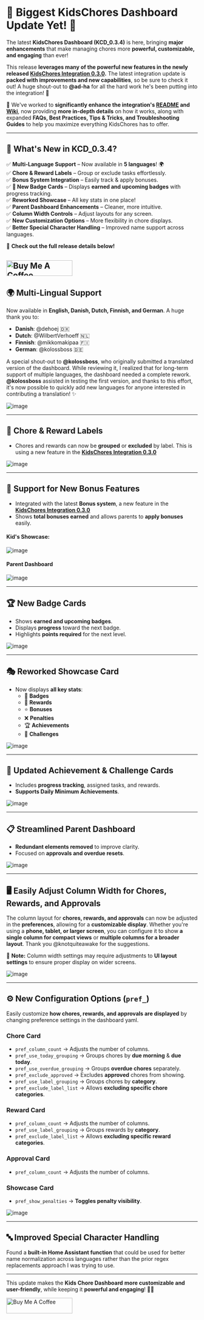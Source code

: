 # 🎉 **Biggest KidsChores Dashboard Update Yet!** 🚀  

The latest **KidsChores Dashboard (KCD_0.3.4)** is here, bringing **major enhancements** that make managing chores more **powerful, customizable, and engaging** than ever!  

This release **leverages many of the powerful new features in the newly released [KidsChores Integration 0.3.0](https://github.com/ad-ha/kidschores-ha).** The latest integration update is **packed with improvements and new capabilities**, so be sure to check it out!  A huge shout-out to **@ad-ha** for all the hard work he's been putting into the integration! 🙌

📖 We've worked to **significantly enhance the integration's [README](https://github.com/ad-ha/kidschores-ha) and [Wiki](https://github.com/ad-ha/kidschores-ha/wiki)**, now providing **more in-depth details** on how it works, along with expanded **FAQs, Best Practices, Tips & Tricks, and Troubleshooting Guides** to help you maximize everything KidsChores has to offer.  

---

## 🚀 **What's New in KCD_0.3.4?**  

✅ **Multi-Language Support** – Now available in **5 languages**! 🌍  
✅ **Chore & Reward Labels** – Group or exclude tasks effortlessly.  
✅ **Bonus System Integration** – Easily track & apply bonuses.  
✅ **🏅 New Badge Cards** – Displays **earned and upcoming badges** with progress tracking.  
✅ **Reworked Showcase** – All key stats in one place!  
✅ **Parent Dashboard Enhancements** – Cleaner, more intuitive.  
✅ **Column Width Controls** – Adjust layouts for any screen.  
✅ **New Customization Options** – More flexibility in chore displays.  
✅ **Better Special Character Handling** – Improved name support across languages.  

📖 **Check out the full release details below!**  

<a href="https://www.buymeacoffee.com/shillingcll" target="_blank"><img src="https://cdn.buymeacoffee.com/buttons/default-orange.png" alt="Buy Me A Coffee" height="41" width="174"></a>
---

## 🌍 Multi-Lingual Support
Now available in **English, Danish, Dutch, Finnish, and German**. A huge thank you to:
- **Danish**: @dehoej 🇩🇰  
- **Dutch**: @WilbertVerhoeff 🇳🇱  
- **Finnish**: @mikkomakipaa 🇫🇮  
- **German**: @kolossboss 🇩🇪  

A special shout-out to **@kolossboss**, who originally submitted a translated version of the dashboard. While reviewing it, I realized that for long-term support of multiple languages, the dashboard needed a complete rework. **@kolossboss** assisted in testing the first version, and thanks to this effort, it's now possible to quickly add new languages for anyone interested in contributing a translation! ✨

![image](https://github.com/user-attachments/assets/db4467a8-05a6-4db5-8028-93448be9fe1a)

---

## 📌 **Chore & Reward Labels**
- Chores and rewards can now be **grouped** or **excluded** by label.  This is using a new feature in the **[KidsChores Integration 0.3.0](https://github.com/ad-ha/kidschores-ha)**

![image](https://github.com/user-attachments/assets/dda5c0ed-f5cd-4404-bce7-9530b104d2a9)

---

## 🎯 **Support for New Bonus Features**
- Integrated with the latest **Bonus system**, a new feature in the **[KidsChores Integration 0.3.0](https://github.com/ad-ha/kidschores-ha)**
- Shows **total bonuses earned** and allows parents to **apply bonuses** easily.

#### Kid's Showcase:
![image](https://github.com/user-attachments/assets/6adc7c2c-50ad-4601-8ad4-11bec5fa39f3)

#### Parent Dashboard
![image](https://github.com/user-attachments/assets/f25db660-05fb-4d0b-a0c0-73ceb11703fd)

---

## 🏆 **New Badge Cards**
- Shows **earned and upcoming badges**.
- Displays **progress** toward the next badge.
- Highlights **points required** for the next level.

![image](https://github.com/user-attachments/assets/d4cb8ea4-a407-41be-af64-4750d0dbe24b)

---

## 🎭 **Reworked Showcase Card**
- Now displays **all key stats**:
  - 🏅 **Badges**
  - 🎁 **Rewards**
  - ⭐ **Bonuses**
  - ❌ **Penalties**
  - 🏆 **Achievements**
  - 🏁 **Challenges**

![image](https://github.com/user-attachments/assets/f1ac0c6a-1dc1-4b23-a21a-83d9adabb15b)


---

## 🏅 **Updated Achievement & Challenge Cards**
- Includes **progress tracking**, assigned tasks, and rewards.
- **Supports Daily Minimum Achievements**.

![image](https://github.com/user-attachments/assets/026b6b4c-963a-4d47-abf8-c79097fdadc7)

---

## 📋 **Streamlined Parent Dashboard**
- **Redundant elements removed** to improve clarity.
- Focused on **approvals and overdue resets**.

![image](https://github.com/user-attachments/assets/d24d5cb6-b530-40c3-bc87-c936d6f68836)

---

## 🖥️ **Easily Adjust Column Width for Chores, Rewards, and Approvals**  

The column layout for **chores, rewards, and approvals** can now be adjusted in the **preferences**, allowing for a **customizable display**. Whether you're using a **phone, tablet, or larger screen**, you can configure it to show **a single column for compact views** or **multiple columns for a broader layout**.  Thank you @knotquiteawake for the suggestions.

📌 **Note:** Column width settings may require adjustments to **UI layout settings** to ensure proper display on wider screens.  

![image](https://github.com/user-attachments/assets/d0449400-207d-4b4d-8cf1-f9f76c6aa9b8)

---

## ⚙️ **New Configuration Options (`pref_`)**
Easily customize **how chores, rewards, and approvals are displayed** by changing preference settings in the dashboard yaml.

### **Chore Card**
- `pref_column_count` → Adjusts the number of columns.
- `pref_use_today_grouping` → Groups chores by **due morning** & **due today**.
- `pref_use_overdue_grouping` → Groups **overdue chores** separately.
- `pref_exclude_approved` → Excludes **approved** chores from showing.
- `pref_use_label_grouping` → Groups chores by **category**.
- `pref_exclude_label_list` → Allows **excluding specific chore categories**.

### **Reward Card**
- `pref_column_count` → Adjusts the number of columns.
- `pref_use_label_grouping` → Groups rewards by **category**.
- `pref_exclude_label_list` → Allows **excluding specific reward categories**.

### **Approval Card**
- `pref_column_count` → Adjusts the number of columns.

### **Showcase Card**
- `pref_show_penalties` → **Toggles penalty visibility**.

![image](https://github.com/user-attachments/assets/5561d523-a259-434e-ad09-33d030be02f1)

---
## 🔤 Improved Special Character Handling
Found a **built-in Home Assistant function** that could be used for better name normalization across languages rather than the prior regex replacements approach I was trying to use.

---

This update makes the **Kids Chore Dashboard** **more customizable and user-friendly**, while keeping it **powerful and engaging**! 🚀😊

<a href="https://www.buymeacoffee.com/shillingcll" target="_blank"><img src="https://cdn.buymeacoffee.com/buttons/default-orange.png" alt="Buy Me A Coffee" height="41" width="174"></a>

